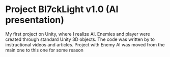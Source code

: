 # Project Bl7ckLight v1.0 (AI presentation)
My first project on Unity, where I realize AI. Enemies and player were created through standard Unity 3D objects. The code was written by
to instructional videos and articles. Project with Enemy AI was moved from the main one to this one for some reason
